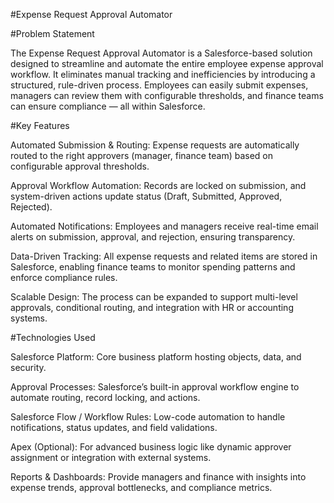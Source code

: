 #Expense Request Approval Automator

#Problem Statement

The Expense Request Approval Automator is a Salesforce-based solution designed to streamline and automate the entire employee expense approval workflow. It eliminates manual tracking and inefficiencies by introducing a structured, rule-driven process. Employees can easily submit expenses, managers can review them with configurable thresholds, and finance teams can ensure compliance — all within Salesforce.

#Key Features

Automated Submission & Routing: Expense requests are automatically routed to the right approvers (manager, finance team) based on configurable approval thresholds.

Approval Workflow Automation: Records are locked on submission, and system-driven actions update status (Draft, Submitted, Approved, Rejected).

Automated Notifications: Employees and managers receive real-time email alerts on submission, approval, and rejection, ensuring transparency.

Data-Driven Tracking: All expense requests and related items are stored in Salesforce, enabling finance teams to monitor spending patterns and enforce compliance rules.

Scalable Design: The process can be expanded to support multi-level approvals, conditional routing, and integration with HR or accounting systems.

#Technologies Used

Salesforce Platform: Core business platform hosting objects, data, and security.

Approval Processes: Salesforce’s built-in approval workflow engine to automate routing, record locking, and actions.

Salesforce Flow / Workflow Rules: Low-code automation to handle notifications, status updates, and field validations.

Apex (Optional): For advanced business logic like dynamic approver assignment or integration with external systems.

Reports & Dashboards: Provide managers and finance with insights into expense trends, approval bottlenecks, and compliance metrics.
